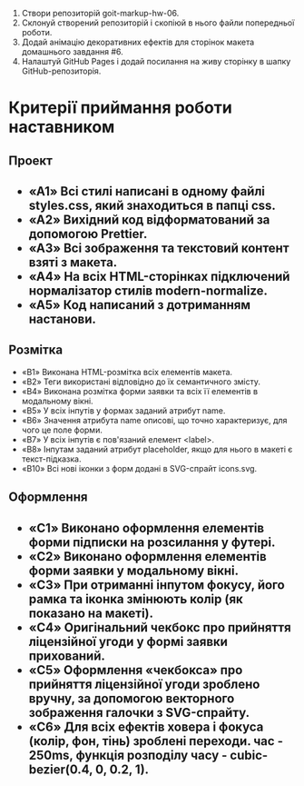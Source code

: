 <ol>
  <li>Створи репозиторій goit-markup-hw-06.</li>
  <li>Склонуй створений репозиторій і скопіюй в нього файли попередньої роботи.</li>
  <li>Додай анімацію декоративних ефектів для сторінок макета домашнього завдання #6.</li>
  <li>Налаштуй GitHub Pages і додай посилання на живу сторінку в шапку GitHub-репозиторія.</li>
</ol>

<h1>Критерії приймання роботи наставником</h1>

<h2>Проект<h2/>
  <ul>
    <li>«A1» Всі стилі написані в одному файлі styles.css, який знаходиться в папці css.</li>
    <li>«A2» Вихідний код відформатований за допомогою Prettier.</li>
    <li>«A3» Всі зображення та текстовий контент взяті з макета.</li>
    <li>«A4» На всіх HTML-сторінках підключений нормалізатор стилів modern-normalize.</li>
    <li>«A5» Код написаний з дотриманням настанови.</li>
  </ul>

  <h2>Розмітка</h2>
  <ul>
    <li>«B1»  Виконана HTML-розмітка всіх елементів макета.</li>
    <li>«B2» Теги використані відповідно до їх семантичного змісту.</li>
    <li>«B4» Виконана розмітка форми заявки та всіх її елементів в модальному вікні.</li>
    <li>«B5» У всіх інпутів у формах заданий атрибут name.
    <li>«B6» Значення атрибута name описові, що точно характеризує, для чого це поле форми.</li>
    <li>«B7» У всіх інпутів є пов'язаний елемент &#60;label&#62;.</li>
    <li>«B8» Інпутам заданий атрибут placeholder, якщо для нього в макеті є текст-підказка.</li>
    <li>«B10» Всі нові іконки з форм додані в SVG-спрайт icons.svg.</li>
</li>
  </ul>

  <h2>Оформлення<h2/>
    <ul>
    <li>«C1» Виконано оформлення елементів форми підписки на розсилання у футері.</li>
    <li>«C2» Виконано оформлення елементів форми заявки у модальному вікні.</li>
    <li>«C3» При отриманні інпутом фокусу, його рамка та іконка змінюють колір (як показано на макеті).</li>
    <li>«C4» Оригінальний чекбокс про прийняття ліцензійної угоди у формі заявки прихований.</li>
    <li>«C5» Оформлення «чекбокса» про прийняття ліцензійної угоди зроблено вручну, за допомогою векторного зображення галочки з SVG-спрайту.</li>
    <li>«C6» Для всіх ефектів ховера і фокуса (колір, фон, тінь) зроблені переходи. час - 250ms, функція розподілу часу - cubic-bezier(0.4, 0, 0.2, 1).</li>
  </ul>
